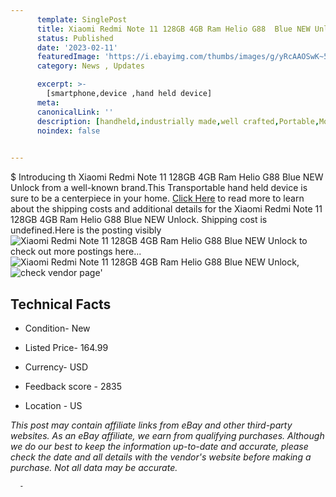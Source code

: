 ```yaml
---
      template: SinglePost
      title: Xiaomi Redmi Note 11 128GB 4GB Ram Helio G88  Blue NEW Unlock
      status: Published
      date: '2023-02-11'
      featuredImage: 'https://i.ebayimg.com/thumbs/images/g/yRcAAOSwK~5h2LIb/s-l225.jpg'
      category: News , Updates

      excerpt: >-
        [smartphone,device ,hand held device]
      meta:
      canonicalLink: ''
      description: [handheld,industrially made,well crafted,Portable,Mobile,Compact,Convenient,Lightweight,Maneuverable,Man-portable,Miniature,Carriable,Hand-held,Light,Holdable,Transportable,Mobile device,Pocket-sized,On-the-go,Wireless,Cordless,Compact size,Convenient size, smartphone,device ,hand held device]
      noindex: false
      

---
```

$
      Introducing th Xiaomi Redmi Note 11 128GB 4GB Ram Helio G88  Blue NEW Unlock from a well-known brand.This Transportable hand held device is sure to be a centerpiece in your home. [Click Here](https://www.ebay.com/itm/144681372966?hash=item21afae8d26%3Ag%3AyRcAAOSwK%7E5h2LIb&mkevt=1&mkcid=1&mkrid=711-53200-19255-0&campid=%253CePNCampaignId%253E&customid=%253CreferenceId%253E&toolid=10049) to read more to learn about the shipping costs and additional details for the Xiaomi Redmi Note 11 128GB 4GB Ram Helio G88  Blue NEW Unlock. Shipping cost is undefined.Here is the posting visibly ![Xiaomi Redmi Note 11 128GB 4GB Ram Helio G88  Blue NEW Unlock](https://i.ebayimg.com/thumbs/images/g/yRcAAOSwK~5h2LIb/s-l225.jpg) to check out more postings here... ![Xiaomi Redmi Note 11 128GB 4GB Ram Helio G88  Blue NEW Unlock](https://i.ebayimg.com/images/g/yRcAAOSwK~5h2LIb/s-l1600.jpg), ![check vendor page](https://origin-galleryplus.ebayimg.com/ws/web/144681372966_2_0_1/225x225.jpg,https://origin-galleryplus.ebayimg.com/ws/web/144681372966_3_0_1/225x225.jpg,https://origin-galleryplus.ebayimg.com/ws/web/144681372966_4_0_1/225x225.jpg)'

      

 ## Technical Facts 



     
      

 - Condition- New 


      

 - Listed Price- 164.99 


      

 - Currency- USD 


      

 - Feedback score - 2835 


      

 - Location - US 


      
      

 *_This post may contain affiliate links from eBay and other third-party websites. As an eBay affiliate, we earn from qualifying purchases. Although we do our best to keep the information up-to-date and accurate, please check the date and all details with the vendor's website before making a purchase. Not all data may be accurate._*




      -
